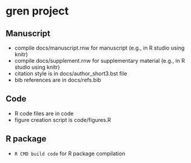 # gren project
## Manuscript
* compile docs/manuscript.rnw for manuscript (e.g., in R studio using knitr)
* compile docs/supplement.rnw for supplementary material (e.g., in R studio using knitr)
* citation style is in docs/author_short3.bst file
* bib references are in docs/refs.bib

## Code
* R code files are in code
* figure creation script is code/figures.R

## R package
* `R CMD build code` for R package compilation